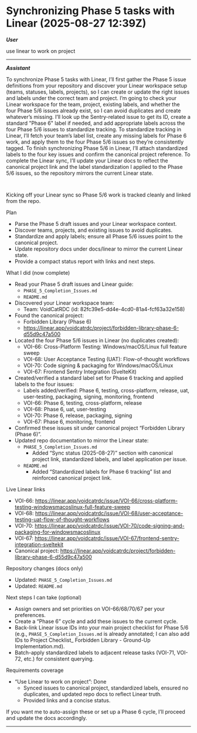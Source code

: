<!-- Generated by SpecStory -->

# Synchronizing Phase 5 tasks with Linear (2025-08-27 12:39Z)

_**User**_

use linear to work on project

---

_**Assistant**_

To synchronize Phase 5 tasks with Linear, I’ll first gather the Phase 5 issue definitions from your repository and discover your Linear workspace setup (teams, statuses, labels, projects), so I can create or update the right issues and labels under the correct team and project. I’m going to check your Linear workspace for the team, project, existing labels, and whether the four Phase 5/6 issues already exist, so I can avoid duplicates and create whatever’s missing. I’ll look up the Sentry-related issue to get its ID, create a standard "Phase 6" label if needed, and add appropriate labels across the four Phase 5/6 issues to standardize tracking. To standardize tracking in Linear, I’ll fetch your team’s label list, create any missing labels for Phase 6 work, and apply them to the four Phase 5/6 issues so they’re consistently tagged. To finish synchronizing Phase 5/6 in Linear, I’ll attach standardized labels to the four key issues and confirm the canonical project reference. To complete the Linear sync, I’ll update your Linear docs to reflect the canonical project link and the label standardization I applied to the Phase 5/6 issues, so the repository mirrors the current Linear state. 
```

```

```

```
Kicking off your Linear sync so Phase 5/6 work is tracked cleanly and linked from the repo.

Plan
- Parse the Phase 5 draft issues and your Linear workspace context.
- Discover teams, projects, and existing issues to avoid duplicates.
- Standardize and apply labels; ensure all Phase 5/6 issues point to the canonical project.
- Update repository docs under docs/linear to mirror the current Linear state.
- Provide a compact status report with links and next steps.

What I did (now complete)
- Read your Phase 5 draft issues and Linear guide:
  - `PHASE_5_Completion_Issues.md`
  - `README.md`
- Discovered your Linear workspace team:
  - Team: VoidCatRDC (id: 82fc39e5-dd4e-4cd0-81a4-fcf63a32e158)
- Found the canonical project:
  - Forbidden Library (Phase 6)
  - https://linear.app/voidcatrdc/project/forbidden-library-phase-6-d55d9c47a500
- Located the four Phase 5/6 issues in Linear (no duplicates created):
  - VOI-66: Cross-Platform Testing: Windows/macOS/Linux full feature sweep
  - VOI-68: User Acceptance Testing (UAT): Flow-of-thought workflows
  - VOI-70: Code signing & packaging for Windows/macOS/Linux
  - VOI-67: Frontend Sentry Integration (SvelteKit)
- Created/verified a standard label set for Phase 6 tracking and applied labels to the four issues:
  - Labels added/verified: Phase 6, testing, cross-platform, release, uat, user-testing, packaging, signing, monitoring, frontend
  - VOI-66: Phase 6, testing, cross-platform, release
  - VOI-68: Phase 6, uat, user-testing
  - VOI-70: Phase 6, release, packaging, signing
  - VOI-67: Phase 6, monitoring, frontend
- Confirmed these issues sit under canonical project “Forbidden Library (Phase 6)”.
- Updated repo documentation to mirror the Linear state:
  - `PHASE_5_Completion_Issues.md`
    - Added “Sync status (2025-08-27)” section with canonical project link, standardized labels, and label application per issue.
  - `README.md`
    - Added “Standardized labels for Phase 6 tracking” list and reinforced canonical project link.

Live Linear links
- VOI-66: https://linear.app/voidcatrdc/issue/VOI-66/cross-platform-testing-windowsmacoslinux-full-feature-sweep
- VOI-68: https://linear.app/voidcatrdc/issue/VOI-68/user-acceptance-testing-uat-flow-of-thought-workflows
- VOI-70: https://linear.app/voidcatrdc/issue/VOI-70/code-signing-and-packaging-for-windowsmacoslinux
- VOI-67: https://linear.app/voidcatrdc/issue/VOI-67/frontend-sentry-integration-sveltekit
- Canonical project: https://linear.app/voidcatrdc/project/forbidden-library-phase-6-d55d9c47a500

Repository changes (docs only)
- Updated: `PHASE_5_Completion_Issues.md`
- Updated: `README.md`

Next steps I can take (optional)
- Assign owners and set priorities on VOI-66/68/70/67 per your preferences.
- Create a “Phase 6” cycle and add these issues to the current cycle.
- Back-link Linear issue IDs into your main project checklist for Phase 5/6 (e.g., `PHASE_5_Completion_Issues.md` is already annotated; I can also add IDs to Project Checklist_ Forbidden Library - Ground-Up Implementation.md).
- Batch-apply standardized labels to adjacent release tasks (VOI-71, VOI-72, etc.) for consistent querying.

Requirements coverage
- “Use Linear to work on project”: Done
  - Synced issues to canonical project, standardized labels, ensured no duplicates, and updated repo docs to reflect Linear truth.
  - Provided links and a concise status.

If you want me to auto-assign these or set up a Phase 6 cycle, I’ll proceed and update the docs accordingly.

---

